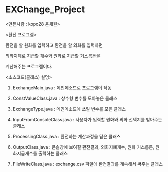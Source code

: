 # EXChange_Project

<만든사람 : kopo28 윤채원>

<환전 프로그램>

환전을 할 원화를 입력하고 환전을 할 외화를 입력하면

외화지폐로 지급할 개수와 원화로 지급할 거스름돈을 

계산해주는 프로그램이다.

<소스코드(클래스) 설명>

1. ExchangeMain.java : 메인메소드로 프로그램이 작동

2. ConstValueClass.java : 상수형 변수를 모아놓은 클래스

3. ExchangeType.java : 메인메소드에 쓰일 변수를 모은 클래스

4. InputFromConsoleClass.java : 사용자가 입력할 원화와
외화 선택지를 받아주는 클래스

5. ProcessingClass.java : 환전하는 계산과정을 담은 클래스

6. OutputClass.java : 콘솔창에 보여질 환전결과, 외화지폐개수,
원화 거스름돈, 원화지급개수를 출력하는 클래스

7. FileWriteClass.java : exchange.csv 파일에 환전결과를 계속해서
써주는 클래스
